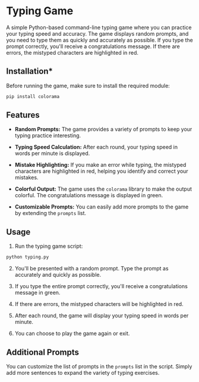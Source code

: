 # Typing Game

A simple Python-based command-line typing game where you can practice your typing speed and accuracy. The game displays random prompts, and you need to type them as quickly and accurately as possible. If you type the prompt correctly, you'll receive a congratulations message. If there are errors, the mistyped characters are highlighted in red.

## Installation*

Before running the game, make sure to install the required module:

```bash
pip install colorama
```

## Features

- **Random Prompts:** The game provides a variety of prompts to keep your typing practice interesting.

- **Typing Speed Calculation:** After each round, your typing speed in words per minute is displayed.

- **Mistake Highlighting:** If you make an error while typing, the mistyped characters are highlighted in red, helping you identify and correct your mistakes.

- **Colorful Output:** The game uses the `colorama` library to make the output colorful. The congratulations message is displayed in green.

- **Customizable Prompts:** You can easily add more prompts to the game by extending the `prompts` list.

## Usage

1. Run the typing game script:

```bash
python typing.py
```

2. You'll be presented with a random prompt. Type the prompt as accurately and quickly as possible.

3. If you type the entire prompt correctly, you'll receive a congratulations message in green.

4. If there are errors, the mistyped characters will be highlighted in red.

5. After each round, the game will display your typing speed in words per minute.

6. You can choose to play the game again or exit.

## Additional Prompts

You can customize the list of prompts in the `prompts` list in the script. Simply add more sentences to expand the variety of typing exercises.
